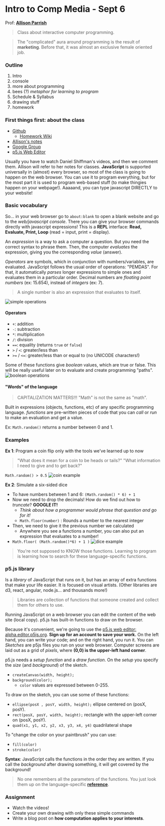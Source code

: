 # Intro to Comp Media - Sept 6

Prof: **[Allison Parrish](http://www.decontextualize.com/)**

> Class about interactive computer programming.

> The "complicated" aura around programming is the result of **marketing**. Before that, it was almost an exclusive female oriented job.


### Outline
1. Intro
2. console
3. more about programming
4. bees (?) *metaphor for learning to program*
5. Schedule & Syllabus
6. drawing stuff
7. homework


### First things first: about the class
- [Github](http://github.com/ITPNYU/ICM-2017)
  - [Homework Wiki](https://github.com/ITPNYU/ICM-2017/wiki/Homework-Allison-Wednesday)
- [Allison's notes](http://creative-coding.decontextualize.com)
- [Google Group](https://groups.google.com/a/itp.nyu.edu/forum/#!overview)
- [p5.js Web Editor](http://alpha.editor.p5js.org/)

Usually you have to watch Daniel Shiffman's videos, and then we comment them. Allison will refer to her notes for classes. **JavaScript** is supported universally in (almost) every browser, so most of the class is going to happen on the web browser. You can use it to program everything, but for the most part it is used to program web-based stuff (to make thingies happen on your webpage!). Aaaaand, you can type javascript DIRECTLY to your website!


### Basic vocabulary
So... in your web browser go to `about:blank` to open a blank website and go to the *web/javascript console*. There you can give your browser commands directly with javascript expressions! This is a **REPL** interface: **Read, Evaluate, Print, Loop** (read = input, print = display).

An *expression* is a way to ask a computer a question. But you need the correct syntax to phrase them. Then, the computer *evaluates* the expression, giving you the corresponding *value* (answer).

*Operators* are symbols, which in conjunction with numbers/variables, are evaluated. JavaScript follows the usual order of operations: "PEMDAS". For that, it automatically *parses* longer expressions to simple ones and evaluates them in a particular order.
Decimal numbers are *floating point numbers* (ex: 15.654), instead of *integers* (ex: 7).
>A single number is also an expression that evaluates to itself.

![simple operations](0101_operators.png)

#### Operators
- `+`: addition
- `-`: subtraction
- `*`: multiplication
- `/`: division
- `==`: equality (returns `true` or `false`)
- `>` / `<`: greater/less than
- `>=` / `<=`: greater/less than or equal to (no UNICODE characters!)

Some of these functions give *boolean* values, which are true or false. This will be really useful later on to evaluate and create programming "paths".
![boolean operations](0102_boolean.png)

#### "Words" of the language
> CAPITALIZATION MATTERS!!! "Math" is not the same as "math".

Built in expressions (objects, functions, etc) of any specific programming language. *functions* are pre-written pieces of code that you can *call* or *run* to make an evaluation and get a value.

Ex: `Math.random()` returns a number between 0 and 1.


### Examples
**Ex 1**: Program a coin flip only with the tools we've learned up to now
>"What does it mean for a coin to be heads or tails?" "What information I need to give and to get back?"

`Math.random() > 0.5`
![coin example](0103_coin.png)

**Ex 2**: Simulate a six-sided dice

- To have numbers between 1 and 6: `(Math.random() * 6) + 1`
- Now we need to drop the decimals! How do we find out how to *truncate*? **GOOGLE IT!**
	- *Think about how a programmer would phrase that question and go for it!*
	- `Math.floor(number)` : Rounds a number to the nearest integer
- Then, we need to give it the previous number we calculated
  - Anywhere you see a functions a number, you can also put an expression that evaluates to a number!
- `Math.floor( (Math.random()*6) + 1 )`
![dice example](0104_dice.png)

> You're not supposed to KNOW those functions. Learning to program is learning how to search for these language-specific functions.


### p5.js library
Is a *library* of JavaScript that runs on it, but has an array of extra functions that make your life easier. It is focused on visual artists. (Other libraries are d3, react, angular, node.js... and thousands more!)
> Libraries are collection of functions that someone created and collect them for others to use.

Running JavaScript on a web browser you can edit the content of the web site (local copy). p5.js has built-in functions to draw on the browser.

Because it's convenient, we're going to use the [p5.js web editor: alpha.editor.p5js.org](http://alpha.editor.p5js.org). **Sign up for an account to save your work.** On the left hand, you can write your code; and on the right hand, you run it. You can  *Sketches* are p5js files you run on your web browser. Computer screens are laid out as a grid of *pixels*, where **(0,0) is the upper-left hand corner**.

p5.js needs a *setup function* and a *draw function*. On the *setup* you specify the *size* (and *background*) of the sketch.
- `createCanvas(width, height);`
- `background(color);`
  - `color` values are expressed between 0-255.

To draw on the sketch, you can use some of these functions:
- `ellipse(posX , posY, width, height);` ellipse centered on (posX, posY).
- `rect(posX, posY, width, height);` rectangle with the upper-left corner on (posX, posY).
- `quad(x1, y1, x2, y2, x3, y3, x4, y4)` quadrilateral shape

To "change the color on your paintbrush" you can use:
- `fill(color)`
- `stroke(color)`

**Syntax**: JavaScript calls the functions in the order they are written. If you call the *background* after drawing something, it will get covered by the background!

> No one remembers all the parameters of the functions. You just look them up on the language-specific **[reference](https://p5js.org/reference/)**.


### Assignment
- Watch the videos!
- Create your own drawing with only these simple commands
- Write a blog post on **how computation applies to your interests**.
